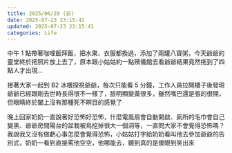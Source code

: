 ```yaml
---
title: 2025/06/29 (日)
date: 2025-07-23 23:15:41
updated: 2025-07-23 23:15:41
categories: Life
---
```


中午 1 點帶著咖哩飯拜飯，把水果、衣服都換過，添加了兩罐八寶粥，今天爺爺的靈堂終於把照片放上去了，原本跟小姑姑約一點殯儀館去看爺爺結果竟然拖到了四點人才出現...

接著大家一起到 B2 冰櫃探視爺爺，每次只能看 5 分鐘，工作人員拉開櫃子後發現爺爺已經跟剛去世時長得很不一樣了，臉明顯變黃很多，雖然嘴巴還是張的很開，但眼睛終於闔上沒有那種死不瞑目的感覺了

晚上回家奶奶一直說著好恐怖好恐怖，什麼電風扇會自動開啟、廁所的毛巾會自己變黑、爺爺房間陽台的盆栽被鳥挖掉很大一個洞等，一直問大家不會覺得恐怖嗎？我說我又沒有做虧心事怎麼會覺得恐怖，小姑姑打字給奶奶看叫他去參加爺爺的告別式，奶奶一看到直接罵他空空，他哪能去，聽到真的是傻眼到笑出來
